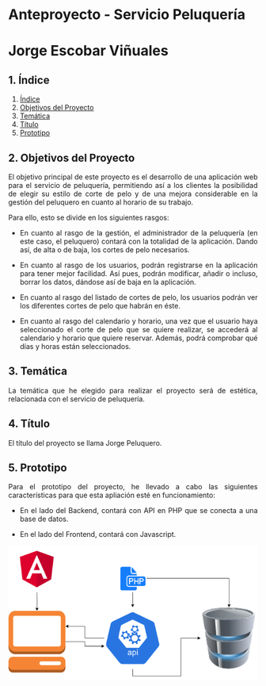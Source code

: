 # **Anteproyecto - Servicio Peluquería**

# **Jorge Escobar Viñuales**

## **1. Índice**<a name = "id1"></a>
1. [Índice](#id1)<br>
2. [Objetivos del Proyecto](#id2)<br>
3. [Temática](#id3)<br>
4. [Título](#id4)<br>
5. [Prototipo](#id5)<br>

## **2. Objetivos del Proyecto**<a name="id2"></a>
<div align="justify">
  El objetivo principal de este proyecto es el desarrollo de una aplicación web para el servicio de peluquería, permitiendo así a los clientes la posibilidad de elegir su estilo de corte de pelo y de una mejora considerable en la gestión del peluquero en cuanto al horario de su trabajo.

  Para ello, esto se divide en los siguientes rasgos:

  - En cuanto al rasgo de la gestión, el administrador de la peluquería (en este caso, el peluquero) contará con la totalidad de la aplicación. Dando así, de alta o de baja, los cortes de pelo necesarios.

  - En cuanto al rasgo de los usuarios, podrán registrarse en la aplicación para tener mejor facilidad. Así pues, podrán modificar, añadir o incluso, borrar los datos, dándose así de baja en la aplicación.

  - En cuanto al rasgo del listado de cortes de pelo, los usuarios podrán ver los diferentes cortes de pelo que habrán en éste.

  - En cuanto al rasgo del calendario y horario, una vez que el usuario haya seleccionado el corte de pelo que se quiere realizar, se accederá al calendario y horario que quiere reservar. Además, podrá comprobar qué días y horas están seleccionados.
</div>
  
## **3. Temática**<a name="id3"></a>
<div align="justify">
  La temática que he elegido para realizar el proyecto será de estética, relacionada con el servicio de peluquería.
</div>

## **4. Título**<a name="id4"></a>
<div align="justify">
  El título del proyecto se llama Jorge Peluquero.
</div>

## **5. Prototipo**<a name="id5"></a>
<div align="justify">
  Para el prototipo del proyecto, he llevado a cabo las siguientes características para que esta apliación esté en funcionamiento:
  
  - En el lado del Backend, contará con API en PHP que se conecta a una base de datos.
  
  - En el lado del Frontend, contará con Javascript.
  
  ![](https://github.com/Jorgeev27/Servicio-Peluqueria/blob/main/doc/anteproyecto/img/Prototipo.png)
</div>
